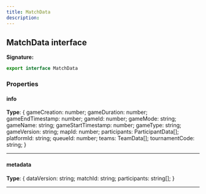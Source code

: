 ```yaml
---
title: MatchData
description: 
---
```


## MatchData interface



**Signature:**

```ts
export interface MatchData 
```

### Properties

#### info



**Type**: {         gameCreation: number;         gameDuration: number;         gameEndTimestamp: number;         gameId: number;         gameMode: string;         gameName: string;         gameStartTimestamp: number;         gameType: string;         gameVersion: string;         mapId: number;         participants: ParticipantData[];         platformId: string;         queueId: number;         teams: TeamData[];         tournamentCode: string;     }

---

#### metadata



**Type**: {         dataVersion: string;         matchId: string;         participants: string[];     }

---

